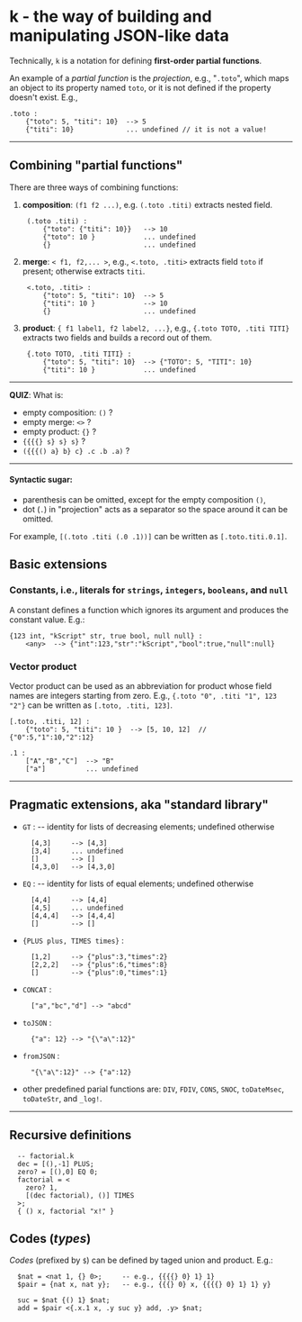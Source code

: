# k - the way of building and manipulating JSON-like data

Technically, `k` is a notation for defining __first-order partial functions__.

An example of a _partial function_ is the _projection_, e.g., "`.toto`", 
which maps an object to its property named `toto`, or it is not defined if 
the property doesn't exist. E.g.,

    .toto :
        {"toto": 5, "titi": 10}  --> 5
        {"titi": 10}             ... undefined // it is not a value!

---

## Combining "partial functions"

There are three ways of combining functions:

1. __composition__: `(f1 f2 ...)`, e.g. `(.toto .titi)` extracts
   nested field.

        (.toto .titi) :
            {"toto": {"titi": 10}}   --> 10
            {"toto": 10 }            ... undefined
            {}                       ... undefined

2. __merge__: `< f1, f2,... >`, e.g., `<.toto, .titi>` extracts field
   `toto` if present; otherwise extracts `titi`.

        <.toto, .titi> :
            {"toto": 5, "titi": 10}  --> 5
            {"titi": 10 }            --> 10
            {}                       ... undefined

3. __product__: `{ f1 label1, f2 label2, ...}`, e.g., `{.toto TOTO,
   .titi TITI}` extracts two fields and builds a record out of them.

        {.toto TOTO, .titi TITI} :
            {"toto": 5, "titi": 10}  --> {"TOTO": 5, "TITI": 10}
            {"titi": 10 }            ... undefined

---

__QUIZ__: What is:

 - empty composition: `()` ?
 - empty merge: `<>` ?
 - empty product: `{}` ?
 - `{{{{} s} s} s}` ?
 - `({{{() a} b} c} .c .b .a)` ?

---

#### Syntactic sugar: 

 - parenthesis can be omitted, except for the empty composition `()`,
 - dot (`.`) in "projection" acts as a separator so the space around it can be omitted.

For example, `[(.toto .titi (.0 .1))]` can be written as `[.toto.titi.0.1]`.


## Basic extensions

### Constants, i.e., literals for `strings`, `integers`, `booleans`, and `null`

A constant defines a function which ignores its argument and produces
the constant value. E.g.:

    {123 int, "kScript" str, true bool, null null} :
        <any>  --> {"int":123,"str":"kScript","bool":true,"null":null}

### Vector product

Vector product can be used as an abbreviation for product whose field
names are integers starting from zero. E.g., `{.toto "0", .titi "1",
123 "2"}` can be written as `[.toto, .titi, 123]`.

    [.toto, .titi, 12] :
        {"toto": 5, "titi": 10 }  --> [5, 10, 12]  // {"0":5,"1":10,"2":12}

    .1 :
        ["A","B","C"]  --> "B"
        ["a"]          ... undefined
---

## Pragmatic extensions, aka "standard library"

- `GT` : -- identity for lists of decreasing elements; undefined otherwise  

        [4,3]     --> [4,3]
        [3,4]     ... undefined
        []        --> []
        [4,3,0]   --> [4,3,0]

- `EQ` : -- identity for lists of equal elements; undefined otherwise

        [4,4]     --> [4,4]
        [4,5]     ... undefined
        [4,4,4]   --> [4,4,4]
        []        --> []

- `{PLUS plus, TIMES times}` : 

        [1,2]     --> {"plus":3,"times":2}
        [2,2,2]   --> {"plus":6,"times":8}
        []        --> {"plus":0,"times":1}

- `CONCAT` :

        ["a","bc","d"] --> "abcd"

- `toJSON` :

        {"a": 12} --> "{\"a\":12}"

- `fromJSON` : 
 
        "{\"a\":12}" --> {"a":12}

- other predefined parial functions are: `DIV`, `FDIV`, `CONS`, `SNOC`, `toDateMsec`,
  `toDateStr`, and `_log!`.

---

## Recursive definitions

      -- factorial.k
      dec = [(),-1] PLUS;
      zero? = [(),0] EQ 0;
      factorial = <
        zero? 1, 
        [(dec factorial), ()] TIMES
      >;
      { () x, factorial "x!" }

## Codes (_types_)

_Codes_ (prefixed by `$`) can be defined by taged union and product. E.g.:

      $nat = <nat 1, {} 0>;     -- e.g., {{{{} 0} 1} 1}
      $pair = {nat x, nat y};   -- e.g., {{{} 0} x, {{{{} 0} 1} 1} y}
      
      suc = $nat {() 1} $nat;
      add = $pair <{.x.1 x, .y suc y} add, .y> $nat;


